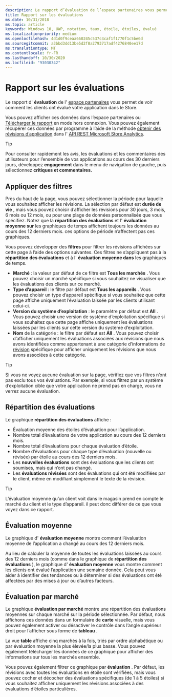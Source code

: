 ```yaml
---
description: Le rapport d’évaluation de l’espace partenaires vous permet de voir comment les clients ont évalué votre application dans le Store.
title: Rapport sur les évaluations
ms.date: 10/31/2018
ms.topic: article
keywords: Windows 10, UWP, notation, taux, étoile, étoiles, évalué
ms.localizationpriority: medium
ms.openlocfilehash: 4d1d0f9ceaa660245c537c4caf1f1770f1c5be6d
ms.sourcegitcommit: a3bbd3dd13be5d2f8a2793717adf4276840ee17d
ms.translationtype: MT
ms.contentlocale: fr-FR
ms.lasthandoff: 10/30/2020
ms.locfileid: "93030342"
---
```

# <a name="ratings-report"></a>Rapport sur les évaluations


Le rapport d' **évaluation** de l' [espace partenaires](https://partner.microsoft.com/dashboard) vous permet de voir comment les clients ont évalué votre application dans le Store. 

Vous pouvez afficher ces données dans l’espace partenaires ou [Télécharger le rapport](download-analytic-reports.md) en mode hors connexion. Vous pouvez également récupérer ces données par programme à l’aide de la méthode [obtenir des révisions d’application](../monetize/get-app-reviews.md) dans l' [API REST Microsoft Store Analytics](../monetize/access-analytics-data-using-windows-store-services.md).

> [!TIP]
> Pour consulter rapidement les avis, les évaluations et les commentaires des utilisateurs pour l’ensemble de vos applications au cours des 30 derniers jours, développez **engagement** dans le menu de navigation de gauche, puis sélectionnez **critiques et commentaires.** 

## <a name="apply-filters"></a>Appliquer des filtres

Près du haut de la page, vous pouvez sélectionner la période pour laquelle vous souhaitez afficher les révisions. La sélection par défaut est **durée de vie** , mais vous pouvez choisir d’afficher les révisions pour 30 jours, 3 mois, 6 mois ou 12 mois, ou pour une plage de données personnalisée que vous spécifiez. Notez que la **répartition des évaluations** et l' **évaluation moyenne sur** les graphiques de temps affichent toujours les données au cours des 12 derniers mois. ces options de période n’affectent pas ces graphiques.

Vous pouvez développer des **filtres** pour filtrer les révisions affichées sur cette page à l’aide des options suivantes. Ces filtres ne s’appliquent pas à la **répartition des évaluations** et à l' **évaluation moyenne dans** les graphiques de temps.

-   **Marché** : la valeur par défaut de ce filtre est **Tous les marchés** . Vous pouvez choisir un marché spécifique si vous souhaitez ne visualiser que les évaluations des clients sur ce marché.
-   **Type d’appareil** : le filtre par défaut est **Tous les appareils** . Vous pouvez choisir un type d’appareil spécifique si vous souhaitez que cette page affiche uniquement l’évaluation laissée par les clients utilisant celui-ci.
-   **Version du système d’exploitation** : le paramètre par défaut est **All** . Vous pouvez choisir une version de système d’exploitation spécifique si vous souhaitez que cette page affiche uniquement les évaluations laissées par les clients sur cette version du système d’exploitation.
-   **Nom** de la catégorie : le filtre par défaut est **All** . Vous pouvez choisir d’afficher uniquement les évaluations associées aux révisions que nous avons identifiées comme appartenant à une catégorie d’informations de [révision](reviews-report.md#insight-categories) spécifique pour afficher uniquement les révisions que nous avons associées à cette catégorie. 

> [!TIP]
> Si vous ne voyez aucune évaluation sur la page, vérifiez que vos filtres n’ont pas exclu tous vos évaluations. Par exemple, si vous filtrez par un système d’exploitation cible que votre application ne prend pas en charge, vous ne verrez aucune évaluation.


## <a name="rating-breakdown"></a>Répartition des évaluations

Le graphique **répartition des évaluations** affiche : 
- Évaluation moyenne des étoiles d’évaluation pour l’application.
- Nombre total d’évaluations de votre application au cours des 12 derniers mois.
- Nombre total d’évaluations pour chaque évaluation d’étoile.
- Nombre d’évaluations pour chaque type d’évaluation (nouvelle ou révisée) par étoile au cours des 12 derniers mois.
 - Les **nouvelles évaluations** sont des évaluations que les clients ont soumises, mais qui n’ont pas changé.
 - Les **évaluations révisées** sont des évaluations qui ont été modifiées par le client, même en modifiant simplement le texte de la révision.

> [!TIP]
> L’évaluation moyenne qu’un client voit dans le magasin prend en compte le marché du client et le type d’appareil. il peut donc différer de ce que vous voyez dans ce rapport.


## <a name="average-rating"></a>Évaluation moyenne

Le graphique d' **évaluation moyenne** montre comment l’évaluation moyenne de l’application a changé au cours des 12 derniers mois.

Au lieu de calculer la moyenne de toutes les évaluations laissées au cours des 12 derniers mois (comme dans le graphique de **répartition des évaluations** ), le graphique d' **évaluation moyenne** vous montre comment les clients ont évalué l’application une semaine donnée. Cela peut vous aider à identifier des tendances ou à déterminer si des évaluations ont été affectées par des mises à jour ou d’autres facteurs.

## <a name="rating-by-market"></a>Évaluation par marché

Le graphique **évaluation par marché** montre une répartition des évaluations moyennes sur chaque marché sur la période sélectionnée. Par défaut, nous affichons ces données dans un formulaire de **carte** visuelle, mais vous pouvez également activer ou désactiver le contrôle dans l’angle supérieur droit pour l’afficher sous forme de **tableau** .

La vue **table** affiche cinq marchés à la fois, triés par ordre alphabétique ou par évaluation moyenne la plus élevée/la plus basse. Vous pouvez également télécharger les données de ce graphique pour afficher des informations sur tous les marchés ensemble.

Vous pouvez également filtrer ce graphique par **évaluation** . Par défaut, les révisions avec toutes les évaluations en étoile sont vérifiées, mais vous pouvez cocher et décocher des évaluations spécifiques (de 1 à 5 étoiles) si vous souhaitez afficher uniquement les révisions associées à des évaluations d’étoiles particulières.
